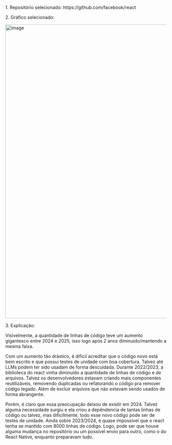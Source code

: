 <p>1. Repositório selecionado: https://github.com/facebook/react</p>

<p>2. Gráfico selecionado:</p>
   <img width="777" height="918" alt="image" src="https://github.com/user-attachments/assets/db84cad0-f4ff-448c-a31a-961e9592738b" />
   
   <br>
<p>3. Explicação: </p>
   <p>Visivelmente, a quantidade de linhas de código teve um aumento gigantesco entre 2024 e 2025, isso logo após 2 anos diminuido/mantendo a mesma faixa.</p>

   <p>Com um aumento tão drástico, é difícil acreditar que o código novo está bem escrito e que possui testes de unidade com boa cobertura. Talvez até LLMs podem ter sido usadam de forma descuidada. Durante 2022/2023, a biblioteca do react vinha diminuido a quantidade de linhas de código e de arquivos. Talvez os desenvolvedores estavam criando mais componentes reutilizáveis, removendo duplicadas ou refatorando o código pra remover código legado. Além de excluir arquivos que não estavam sendo usados de forma abrangente.</p>
   
   <p>Porém, é claro que essa preocupação deixou de existir em 2024. Talvez alguma necessidade surgiu e ela criou a depêndencia de tantas linhas de código ou talvez, mas dificilmente, todo esse novo código pode ser de testes de unidade. Ainda sobre 2023/2024, é quase impossível que o react tenha se mantido com 8000 linhas de código. Logo, pode ser que houve alguma mudança no repositório ou um possível envio para outro, como o do React Native, enquanto preparavam tudo.</p>
